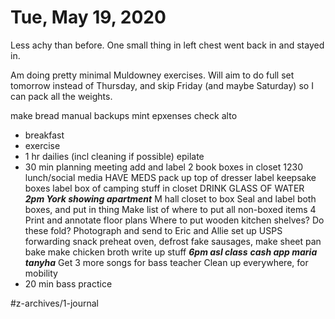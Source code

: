 # Tue, May 19, 2020
Less achy than before. One small thing in left chest went back in and stayed in. 

Am doing pretty minimal Muldowney exercises. Will aim to do full set tomorrow instead of Thursday, and skip Friday (and maybe Saturday) so I can pack all the weights. 

make bread
manual backups
mint epxenses
check alto
- breakfast
- exercise
- 1 hr dailies (incl cleaning if possible)
epilate
- 30 min planning meeting
add and label 2 book boxes in closet
1230 lunch/social media HAVE MEDS
pack up top of dresser
label keepsake boxes
label box of camping stuff in closet
DRINK GLASS OF WATER
***2pm York showing apartment***
M hall closet to box
Seal and label both boxes, and put in thing
Make list of where to put all non-boxed items
4 Print and annotate floor plans
Where to put wooden kitchen shelves? Do these fold?
Photograph and send to Eric and Allie
set up USPS forwarding
snack
preheat oven, defrost fake sausages, make sheet pan bake
make chicken broth
write up stuff
***6pm asl class***
***cash app maria tanyha***
Get 3 more songs for bass teacher
Clean up everywhere, for mobility
- 20 min bass practice


#z-archives/1-journal